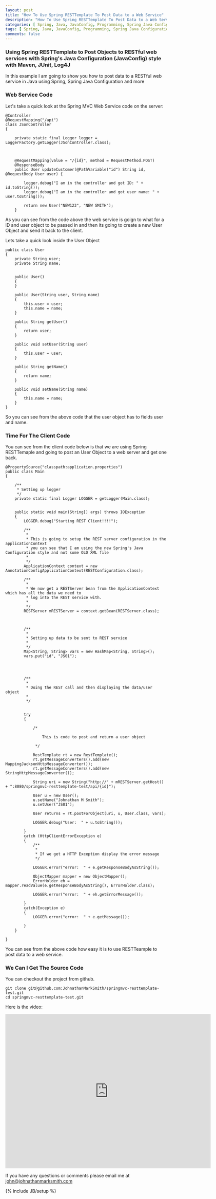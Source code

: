 ```yaml
---
layout: post
title: "How To Use Spring RESTTemplate To Post Data to a Web Service"
description: "How To Use Spring RESTTemplate To Post Data to a Web Service"
categories: [ Spring, Java, JavaConfig, Programming, Spring Java Configuration, Spring MVC, Web, REST, RESTTemplate ]
tags: [ Spring, Java, JavaConfig, Programming, Spring Java Configuration, Spring MVC, Web, REST, RESTTemplate ]
comments: false
---
```


###  Using Spring RESTTemplate to Post Objects to RESTful web services with Spring's Java Configuration (JavaConfig) style with Maven, JUnit, Log4J


In this example I am going to show you how to post data to a RESTful web service in Java using Spring, Spring Java Configuration and more


### Web Service Code

Let's take a quick look at the Spring MVC Web Service code on the server:

    @Controller
    @RequestMapping("/api")
    class JSonController
    {

        private static final Logger logger = LoggerFactory.getLogger(JSonController.class);



        @RequestMapping(value = "/{id}", method = RequestMethod.POST)
        @ResponseBody
        public User updateCustomer(@PathVariable("id") String id, @RequestBody User user) {

            logger.debug("I am in the controller and got ID: " + id.toString());
            logger.debug("I am in the controller and got user name: " + user.toString());

            return new User("NEW123", "NEW SMITH");
        }


As you can see from the code above the web service is goign to what for a ID and user object to be passed in and then its going to create a new User Object and send it back to the client.

Lets take a quick look inside the User Object

    public class User
    {
        private String user;
        private String name;


        public User()
        {
        }

        public User(String user, String name)
        {
            this.user = user;
            this.name = name;
        }

        public String getUser()
        {
            return user;
        }

        public void setUser(String user)
        {
            this.user = user;
        }

        public String getName()
        {
            return name;
        }

        public void setName(String name)
        {
            this.name = name;
        }
    }

So you can see from the above code that the user object has to fields user and name.



### Time For The Client Code

You can see from the client code below is that we are using Spring RESTTemaple and going to post an User Object to a web server and get one back.


    @PropertySource("classpath:application.properties")
    public class Main
    {

        /**
         * Setting up logger
         */
        private static final Logger LOGGER = getLogger(Main.class);


        public static void main(String[] args) throws IOException
        {
            LOGGER.debug("Starting REST Client!!!!");

            /**
             *
             * This is going to setup the REST server configuration in the applicationContext
             * you can see that I am using the new Spring's Java Configuration style and not some OLD XML file
             *
             */
            ApplicationContext context = new AnnotationConfigApplicationContext(RESTConfiguration.class);

            /**
             *
             * We now get a RESTServer bean from the ApplicationContext which has all the data we need to
             * log into the REST service with.
             *
             */
            RESTServer mRESTServer = context.getBean(RESTServer.class);



            /**
             *
             * Setting up data to be sent to REST service
             *
             */
            Map<String, String> vars = new HashMap<String, String>();
            vars.put("id", "JS01");




            /**
             *
             * Doing the REST call and then displaying the data/user object
             *
             */


            try
            {

                /*

                    This is code to post and return a user object

                 */

                RestTemplate rt = new RestTemplate();
                rt.getMessageConverters().add(new MappingJacksonHttpMessageConverter());
                rt.getMessageConverters().add(new StringHttpMessageConverter());

                String uri = new String("http://" + mRESTServer.getHost() + ":8080/springmvc-resttemplate-test/api/{id}");

                User u = new User();
                u.setName("Johnathan M Smith");
                u.setUser("JS01");

                User returns = rt.postForObject(uri, u, User.class, vars);

                LOGGER.debug("User:  " + u.toString());

            }
            catch (HttpClientErrorException e)
            {
                /**
                 *
                 * If we get a HTTP Exception display the error message
                 */

                LOGGER.error("error:  " + e.getResponseBodyAsString());

                ObjectMapper mapper = new ObjectMapper();
                ErrorHolder eh = mapper.readValue(e.getResponseBodyAsString(), ErrorHolder.class);

                LOGGER.error("error:  " + eh.getErrorMessage());

            }
            catch(Exception e)
            {
                LOGGER.error("error:  " + e.getMessage());

            }
        }

    }


You can see from the above code how easy it is to use RESTTeample to post data to a web service.


### We Can I Get The Source Code

You can checkout the project from github.

    git clone git@github.com:JohnathanMarkSmith/springmvc-resttemplate-test.git
    cd springmvc-resttemplate-test.git


Here is the video:

<object width="640" height="480"><param name="movie" value="http://www.youtube.com/v/uSP-_aQjXBI?version=3&amp;hl=en_US"></param><param name="allowFullScreen" value="true"></param><param name="allowscriptaccess" value="always"></param><embed src="http://www.youtube.com/v/uSP-_aQjXBI?version=3&amp;hl=en_US" type="application/x-shockwave-flash" width="640" height="480" allowscriptaccess="always" allowfullscreen="true"></embed></object>


If you have any questions or comments please email me at <a href="mailto:john@johnathanmarksmith.com">john@johnathanmarksmith.com</a>

{% include JB/setup %}
